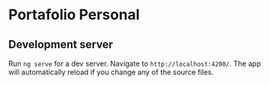 # Portafolio Personal


## Development server

Run `ng serve` for a dev server. Navigate to `http://localhost:4200/`. The app will automatically reload if you change any of the source files.




